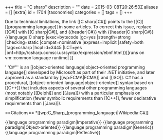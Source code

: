 +++
title = "C sharp"
description = ""
date = 2015-03-08T20:26:50Z
aliases = []
[extra]
id = 1704
[taxonomies]
categories = []
tags = []
+++

<div class="messagebox">Due to technical limitations, the link [[C sharp|C#]] points to the [[C]] [[programming language]] in some articles. To correct this issue, replace <nowiki>[[C#]] with [[C sharp|C#]], and {{header|C#}} with {{header|C sharp|C#}}</nowiki></div>
{{language|C sharp
|exec=bytecode
|gc=yes
|strength=strong
|checking=static
|compat=nominative
|express=implicit
|safety=both
|tags=csharp
|hopl id=3445
|LCT=yes
|bnf=http://csharp.comsci.us/syntax/expression/ebnf.html}}[[runs on vm::common language runtime| ]]

'''C#''' is an [[object-oriented language|object-oriented programming language]] developed by Microsoft as part of their .NET initiative, and later approved as a standard by [[wp:ECMA|ECMA]] and [[ISO]]. C# has a procedural, [[object-oriented language|object-oriented]] syntax based on [[C++]] that includes aspects of several other programming languages (most notably [[Delphi]] and [[Java]]) with a particular emphasis on simplification (fewer symbolic requirements than [[C++]], fewer declarative requirements than [[Java]]).

==Citations==
*[[wp:C_Sharp_(programming_language)|Wikipedia:C#]]

{{language programming paradigm|Imperative}}
{{language programming paradigm|Object-oriented}}
{{language programming paradigm|Generic}}
{{language programming paradigm|Reflective}}
